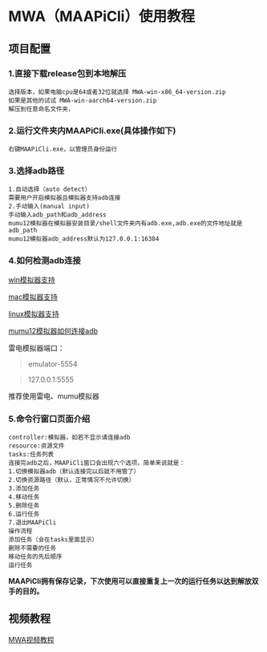 # MWA（MAAPiCli）使用教程
## 项目配置

### 1.直接下载release包到本地解压
    选择版本，如果电脑cpu是64或者32位就选择 MWA-win-x86_64-version.zip
    如果是其他的试试 MWA-win-aarch64-version.zip
    解压到任意命名文件夹，
### 2.运行文件夹内MAAPiCli.exe(具体操作如下)
    右键MAAPiCli.exe，以管理员身份运行
### 3.选择adb路径
    1.自动选择（auto detect）
    需要用户开启模拟器且模拟器支持adb连接
    2.手动输入(manual input)
    手动输入adb_path和adb_address
    mumu12模拟器在模拟器安装目录/shell文件夹内有adb.exe,adb.exe的文件地址就是adb_path
    mumu12模拟器adb_address默认为127.0.0.1:16384
### 4.如何检测adb连接

[win模拟器支持](https://maa.plus/docs/zh-cn/manual/device/windows.html)

[mac模拟器支持](https://maa.plus/docs/zh-cn/manual/device/macos.html)

[linux模拟器支持](https://maa.plus/docs/zh-cn/manual/device/linux.html)

[mumu12模拟器如何连接adb](http://mumu.163.com/help/20230214/35047_1073151.html)

雷电模拟器端口：
> emulator-5554

> 127.0.0.1:5555

推荐使用雷电、mumu模拟器
    
### 5.命令行窗口页面介绍
    controller:模拟器，如若不显示请连接adb
    resource:资源文件
    tasks:任务列表
    连接完adb之后，MAAPiCli窗口会出现六个选项，简单来说就是：
    1.切换模拟器adb（默认连接完以后就不用管了）
    2.切换资源路径（默认，正常情况不允许切换）
    3.添加任务
    4.移动任务
    5.删除任务
    6.运行任务
    7.退出MAAPiCli
    操作流程
    添加任务（会在tasks里面显示）
    删除不需要的任务
    移动任务的先后顺序
    运行任务
**MAAPiCli拥有保存记录，下次使用可以直接重复上一次的运行任务以达到解放双手的目的。**
## 视频教程
[MWA视频教程]()
